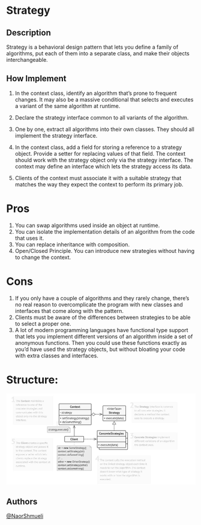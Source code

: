 ﻿# Strategy

## Description

Strategy is a behavioral design pattern that lets you define a family of algorithms, put each of them into a separate class, and make their objects interchangeable.

## How Implement

 1. In the context class, identify an algorithm that’s prone to frequent changes. It may also be a massive conditional that selects and executes a variant of the same algorithm at runtime.

 2. Declare the strategy interface common to all variants of the algorithm.

 3. One by one, extract all algorithms into their own classes. They should all implement the strategy interface.

 4. In the context class, add a field for storing a reference to a strategy object. Provide a setter for replacing values of that field. The context should work with the strategy object only via the strategy interface. The context may define an interface which lets the strategy access its data.

 5. Clients of the context must associate it with a suitable strategy that matches the way they expect the context to perform its primary job.

# Pros

 1. You can swap algorithms used inside an object at runtime.
 2. You can isolate the implementation details of an algorithm from the code that uses it.
 3. You can replace inheritance with composition.
 4. Open/Closed Principle. You can introduce new strategies without having to change the context.



# Cons

 1. If you only have a couple of algorithms and they rarely change, there’s no real reason to overcomplicate the program with new classes and interfaces that come along with the pattern.
 2. Clients must be aware of the differences between strategies to be able to select a proper one.
 3. A lot of modern programming languages have functional type support that lets you implement different versions of an algorithm inside a set of anonymous functions. Then you could use these functions exactly as you’d have used the strategy objects, but without bloating your code with extra classes and interfaces.

# Structure:

![Structure](https://github.com/NaorShmueli/DesignPatterns/blob/master/DesignPatterns/BehavioralPatterns/Images/Strategy.JPG?raw=true)

## Authors

[@NaorShmueli](https://www.linkedin.com/in/naor-shmueli-681b06127)
